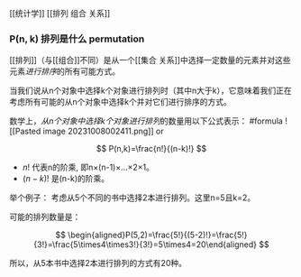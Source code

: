 [[统计学]]
[[排列 组合 关系]]
### P(n, k) 排列是什么 permutation

[[排列]]（与[[组合]]不同）是从一个[[集合 关系]]中选择一定数量的元素并对这些元素*进行排序*的所有可能方式。

当我们说从n个对象中选择k个对象进行排列时（其中n大于k），它意味着我们正在考虑所有可能的从n个对象中选择k个并对它们进行排序的方式。

数学上，*从n个对象中选择k个对象进行排列*的数量用以下公式表示：
#formula 
![[Pasted image 20231008002411.png]]
or
 
$$
P(n,k)=\frac{n!}{(n-k)!}
$$

- $n!$ 代表n的阶乘, 即n×(n-1)×...×2×1。 
- $(n-k)!$ 是(n-k)的阶乘。

举个例子： 考虑从5个不同的书中选择2本进行排列。这里n=5且k=2。

可能的排列数量是：

$$
\begin{aligned}P(5,2)=\frac{5!}{(5-2)!}=\frac{5!}{3!}=\frac{5\times4\times3!}{3!}=5\times4=20\end{aligned}
$$

所以，从5本书中选择2本进行排列的方式有20种。